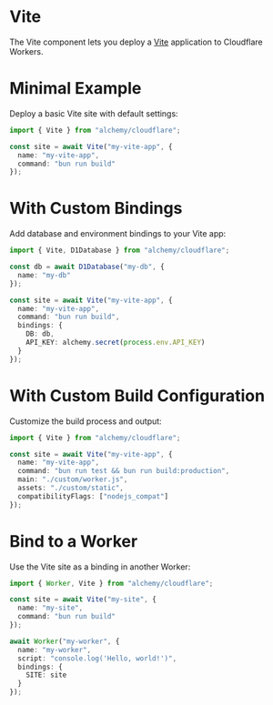 # Vite

The Vite component lets you deploy a [Vite](https://vitejs.dev/) application to Cloudflare Workers.

# Minimal Example

Deploy a basic Vite site with default settings:

```ts
import { Vite } from "alchemy/cloudflare";

const site = await Vite("my-vite-app", {
  name: "my-vite-app",
  command: "bun run build"
});
```

# With Custom Bindings

Add database and environment bindings to your Vite app:

```ts
import { Vite, D1Database } from "alchemy/cloudflare";

const db = await D1Database("my-db", {
  name: "my-db"
});

const site = await Vite("my-vite-app", {
  name: "my-vite-app",
  command: "bun run build",
  bindings: {
    DB: db,
    API_KEY: alchemy.secret(process.env.API_KEY)
  }
});
```

# With Custom Build Configuration

Customize the build process and output:

```ts
import { Vite } from "alchemy/cloudflare";

const site = await Vite("my-vite-app", {
  name: "my-vite-app",
  command: "bun run test && bun run build:production",
  main: "./custom/worker.js",
  assets: "./custom/static",
  compatibilityFlags: ["nodejs_compat"]
});
```

# Bind to a Worker

Use the Vite site as a binding in another Worker:

```ts
import { Worker, Vite } from "alchemy/cloudflare";

const site = await Vite("my-site", {
  name: "my-site",
  command: "bun run build"
});

await Worker("my-worker", {
  name: "my-worker", 
  script: "console.log('Hello, world!')",
  bindings: {
    SITE: site
  }
});
```